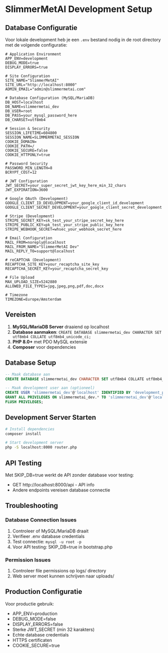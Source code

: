 # SlimmerMetAI Development Setup

## Database Configuratie

Voor lokale development heb je een `.env` bestand nodig in de root directory met de volgende configuratie:

```env
# Application Environment
APP_ENV=development
DEBUG_MODE=true
DISPLAY_ERRORS=true

# Site Configuration
SITE_NAME="SlimmerMetAI"
SITE_URL="http://localhost:8000"
ADMIN_EMAIL="admin@slimmermetai.com"

# Database Configuration (MySQL/MariaDB)
DB_HOST=localhost
DB_NAME=slimmermetai_dev
DB_USER=root
DB_PASS=your_mysql_password_here
DB_CHARSET=utf8mb4

# Session & Security
SESSION_LIFETIME=604800
SESSION_NAME=SLIMMERMETAI_SESSION
COOKIE_DOMAIN=
COOKIE_PATH=/
COOKIE_SECURE=false
COOKIE_HTTPONLY=true

# Password Security
PASSWORD_MIN_LENGTH=8
BCRYPT_COST=12

# JWT Configuration
JWT_SECRET=your_super_secret_jwt_key_here_min_32_chars
JWT_EXPIRATION=3600

# Google OAuth (Development)
GOOGLE_CLIENT_ID_DEVELOPMENT=your_google_client_id_development
GOOGLE_CLIENT_SECRET_DEVELOPMENT=your_google_client_secret_development

# Stripe (Development)
STRIPE_SECRET_KEY=sk_test_your_stripe_secret_key_here
STRIPE_PUBLIC_KEY=pk_test_your_stripe_public_key_here
STRIPE_WEBHOOK_SECRET=whsec_your_webhook_secret_here

# Email Configuration
MAIL_FROM=noreply@localhost
MAIL_FROM_NAME="SlimmerMetAI Dev"
MAIL_REPLY_TO=support@localhost

# reCAPTCHA (Development)
RECAPTCHA_SITE_KEY=your_recaptcha_site_key
RECAPTCHA_SECRET_KEY=your_recaptcha_secret_key

# File Upload
MAX_UPLOAD_SIZE=5242880
ALLOWED_FILE_TYPES=jpg,jpeg,png,pdf,doc,docx

# Timezone
TIMEZONE=Europe/Amsterdam
```

## Vereisten

1. **MySQL/MariaDB Server** draaiend op localhost
2. **Database aanmaken**: `CREATE DATABASE slimmermetai_dev CHARACTER SET utf8mb4 COLLATE utf8mb4_unicode_ci;`
3. **PHP 8.0+** met PDO MySQL extensie
4. **Composer** voor dependencies

## Database Setup

```sql
-- Maak database aan
CREATE DATABASE slimmermetai_dev CHARACTER SET utf8mb4 COLLATE utf8mb4_unicode_ci;

-- Maak development user aan (optioneel)
CREATE USER 'slimmermetai_dev'@'localhost' IDENTIFIED BY 'development_password';
GRANT ALL PRIVILEGES ON slimmermetai_dev.* TO 'slimmermetai_dev'@'localhost';
FLUSH PRIVILEGES;
```

## Development Server Starten

```bash
# Install dependencies
composer install

# Start development server
php -S localhost:8000 router.php
```

## API Testing

Met SKIP_DB=true werkt de API zonder database voor testing:
- GET http://localhost:8000/api - API info
- Andere endpoints vereisen database connectie

## Troubleshooting

### Database Connection Issues
1. Controleer of MySQL/MariaDB draait
2. Verifieer .env database credentials
3. Test connectie: `mysql -u root -p`
4. Voor API testing: SKIP_DB=true in bootstrap.php

### Permission Issues
1. Controleer file permissions op logs/ directory
2. Web server moet kunnen schrijven naar uploads/

## Production Configuratie

Voor productie gebruik:
- APP_ENV=production
- DEBUG_MODE=false
- DISPLAY_ERRORS=false
- Sterke JWT_SECRET (min 32 karakters)
- Echte database credentials
- HTTPS certificaten
- COOKIE_SECURE=true 